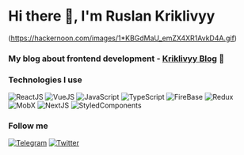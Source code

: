 # Hi there 👋, I'm Ruslan Kriklivyy

(https://hackernoon.com/images/1*KBGdMaU_emZX4XR1AvkD4A.gif)

### My blog about frontend development - [Kriklivyy Blog](https://kriklivyy-blog.vercel.app/) &#127756;

### Technologies I use

![ReactJS](https://img.shields.io/badge/-ReactJS-222222?style=for-the-badge&logo=react)
![VueJS](https://img.shields.io/badge/-VueJS-222222?style=for-the-badge&logo=vue)
![JavaScript](https://img.shields.io/badge/-JavaScript-222222?style=for-the-badge&logo=javascript)
![TypeScript](https://img.shields.io/badge/-TypeScript-222222?style=for-the-badge&logo=typescript)
![FireBase](https://img.shields.io/badge/-FireBase-222222?style=for-the-badge&logo=firebase)
![Redux](https://img.shields.io/badge/-Redux-222222?style=for-the-badge&logo=redux)
![MobX](https://img.shields.io/badge/-MobX-222222?style=for-the-badge&logo=mobx)
![NextJS](https://img.shields.io/badge/-NextJS-222222?style=for-the-badge&logo=next)
![StyledComponents](https://img.shields.io/badge/-styled_components-222222?style=for-the-badge&logo=styled-components)

### Follow me

[![Telegram](https://img.shields.io/badge/-Telegram-222222?style=for-the-badge&logo=telegram)](https://t.me/ruslankriklivy)
[![Twitter](https://img.shields.io/badge/-Twitter-222222?style=for-the-badge&logo=twitter)](https://twitter.com/RKriklivyy)

